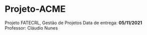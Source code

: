 # Projeto-ACME
Projeto FATECRL, Gestão de Projetos 
Data de entrega: __05/11/2021__
Professor: Cláudio Nunes

